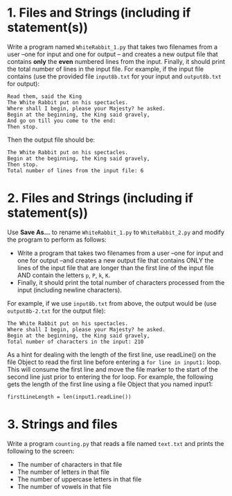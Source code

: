 # 1. Files and Strings (including if statement(s))
Write a program named `WhiteRabbit_1.py` that takes two filenames from a user –one for input and one for output – and creates a new output file that contains **only** the **even** numbered lines from the input. Finally, it should print the total number of lines in the input file. For example, if the input file contains (use the provided file `input8b.txt` for your input and `output8b.txt` for output):
```
Read them, said the King
The White Rabbit put on his spectacles.
Where shall I begin, please your Majesty? he asked.
Begin at the beginning, the King said gravely,
And go on till you come to the end:
Then stop.
```
Then the output file should be: 
```
The White Rabbit put on his spectacles.
Begin at the beginning, the King said gravely,
Then stop.
Total number of lines from the input file: 6
```
# 2. Files and Strings (including if statement(s))
Use **Save As...** to rename `WhiteRabbit_1.py` to `WhiteRabbit_2.py` and modify the program to perform as follows:

 - Write a program that takes two filenames from a user –one for input and one for output –and creates a new output file that contains ONLY the lines of the input file that are longer than the first line of the input file AND contain the letters `p`, `P`, `k`, `K`.
 - Finally, it should print the total number of characters processed from the input (including newline characters).

For example, if we use `input8b.txt` from above, the output would be (use `output8b-2.txt` for the output file): 
```
The White Rabbit put on his spectacles.
Where shall I begin, please your Majesty? he asked.
Begin at the beginning, the King said gravely,
Total number of characters in the input: 210
```
As a hint for dealing with the length of the first line, use readLine() on the file Object to read the first line before entering a `for line in input1:` loop. This will consume the first line and move the file marker to the start of the second line just prior to entering the for loop. For example, the following gets the length of the first line using a file Object that you named input1:
```
firstLineLength = len(input1.readLine())
```
# 3. Strings and files
Write a program `counting.py` that reads a file named `text.txt` and prints the following to the screen:

 - The number of characters in that file
 - The number of letters in that file
 - The number of uppercase letters in that file
 - The number of vowels in that file


